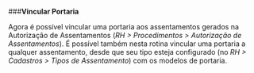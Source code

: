 ###**Vincular Portaria**

Agora é possível vincular uma portaria aos assentamentos gerados na Autorização de Assentamentos (*RH > Procedimentos > Autorização de Assentamentos*). 
É possível também nesta rotina vincular uma portaria a qualquer assentamento, desde que seu tipo esteja configurado (no *RH > Cadastros > Tipos de Assentamento*) com os modelos de portaria.


